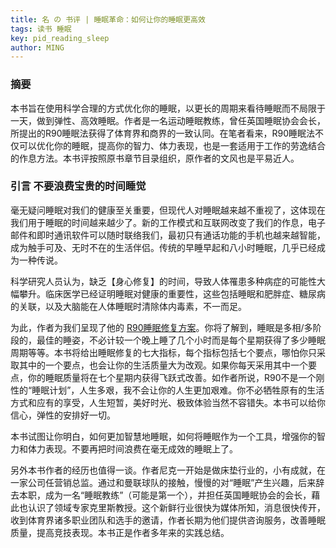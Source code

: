 ```yaml
---
title: 名 の 书评 | 睡眠革命：如何让你的睡眠更高效
tags: 读书 睡眠
key: pid_reading_sleep
author: MING
---
```


###  摘要

本书旨在使用科学合理的方式优化你的睡眠，以更长的周期来看待睡眠而不局限于一天，做到弹性、高效睡眠。作者是一名运动睡眠教练，曾任英国睡眠协会会长，所提出的R90睡眠法获得了体育界和商界的一致认同。在笔者看来，R90睡眠法不仅可以优化你的睡眠，提高你的智力、体力表现，也是一套适用于工作的劳逸结合的作息方法。本书评按照原书章节目录组织，原作者的文风也是平易近人。

### 引言 不要浪费宝贵的时间睡觉

毫无疑问睡眠对我们的健康至关重要，但现代人对睡眠越来越不重视了，这体现在我们用于睡眠的时间越来越少了。新的工作模式和互联网改变了我们的作息，电子邮件和即时通讯软件可以随时联络我们，最初只有通话功能的手机也越来越智能，成为触手可及、无时不在的生活伴侣。传统的早睡早起和八小时睡眠，几乎已经成为一种传说。

科学研究人员认为，缺乏【身心修复】的时间，导致人体罹患多种病症的可能性大幅攀升。临床医学已经证明睡眠对健康的重要性，这些包括睡眠和肥胖症、糖尿病的关联，以及大脑能在人体睡眠时清除体内毒素，不一而足。

为此，作者为我们呈现了他的 <u>R90睡眠修复方案</u>。你将了解到，睡眠是多相/多阶段的，最佳的睡姿，不必计较一个晚上睡了几个小时而是每个星期获得了多少睡眠周期等等。本书将给出睡眠修复的七大指标，每个指标包括七个要点，哪怕你只采取其中的一个要点，也会让你的生活质量大为改观。如果你每天采用其中一个要点，你的睡眠质量将在七个星期内获得飞跃式改善。如作者所说，R90不是一个刚性的“睡眠计划”，人生多艰，我不会让你的人生更加艰难。你不必牺牲原有的生活方式和应有的享受，人生短暂，美好时光、极致体验当然不容错失。本书可以给你信心，弹性的安排好一切。

本书试图让你明白，如何更加智慧地睡眠，如何将睡眠作为一个工具，增强你的智力和体力表现。不要再把时间浪费在毫无成效的睡眠上了。

另外本书作者的经历也值得一谈。作者尼克一开始是做床垫行业的，小有成就，在一家公司任营销总监。通过和曼联球队的接触，慢慢的对“睡眠”产生兴趣，后来辞去本职，成为一名“睡眠教练”（可能是第一个），并担任英国睡眠协会的会长，藉此也认识了领域专家克里斯教授。这个新鲜行业很快为媒体所知，消息很快传开，收到体育界诸多职业团队和选手的邀请，作者长期为他们提供咨询服务，改善睡眠质量，提高竞技表现。本书正是作者多年来的实践总结。